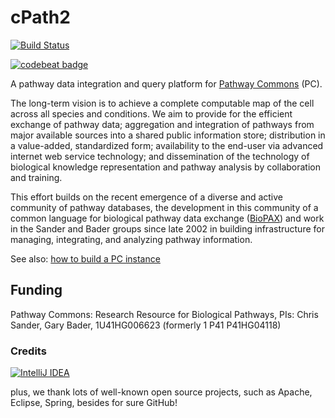 # cPath2

[![Build Status](https://travis-ci.org/PathwayCommons/cpath2.svg?branch=master)](https://travis-ci.org/PathwayCommons/cpath2)

[![codebeat badge](https://codebeat.co/badges/cb01acef-739d-4926-a98e-9d5b46e2e252)](https://codebeat.co/projects/github-com-pathwaycommons-cpath2-master)

A pathway data integration and query platform for [Pathway Commons](http://www.pathwaycommons.org) (PC). 

The long-term vision is to achieve a complete computable map of the cell across all species and conditions. We aim to provide for the efficient exchange of pathway data; aggregation and integration of pathways from major available sources into a shared public information store; distribution in a value-added, standardized form; availability to the end-user via advanced internet web service technology; and dissemination of the technology of biological knowledge representation and pathway analysis by collaboration and training.

This effort builds on the recent emergence of a diverse and active community of pathway databases, the development in this community of a common language for biological pathway data exchange ([BioPAX](http://www.biopax.org)) and work in the Sander and Bader groups since late 2002 in building infrastructure for managing, integrating, and analyzing pathway information.

See also: [how to build a PC instance](work/README.md)

## Funding ##

Pathway Commons: Research Resource for Biological Pathways, PIs: Chris Sander, Gary Bader, 1U41HG006623 (formerly 1 P41 P41HG04118)

### Credits ###
[![IntelliJ IDEA](http://imagej.net/_images/thumb/1/1b/Intellij-idea.png/97px-Intellij-idea.png)](http://www.jetbrains.com/idea)

plus, we thank lots of well-known open source projects, such as Apache, Eclipse, Spring, besides for sure GitHub!
